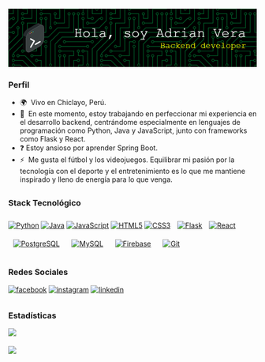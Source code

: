 ![Header](github-image.png)


### Perfil

* 🌍  Vivo en Chiclayo, Perú.
* 🧠  En este momento, estoy trabajando en perfeccionar mi experiencia en el desarrollo backend, centrándome especialmente en lenguajes de programación como Python, Java y JavaScript, junto con frameworks como Flask y React.
* ❓  Estoy ansioso por aprender Spring Boot.
* ⚡  Me gusta el fútbol y los videojuegos. Equilibrar mi pasión por la tecnología con el deporte y el entretenimiento es lo que me mantiene inspirado y lleno de energía para lo que venga.

##

### Stack Tecnológico

<p align="left">

<a href="https://www.python.org/" target="_blank" rel="noreferrer"><img src="https://raw.githubusercontent.com/danielcranney/readme-generator/main/public/icons/skills/python-colored.svg" width="36" height="36" alt="Python" /></a> <a href="https://www.oracle.com/java/" target="_blank" rel="noreferrer"><img src="https://raw.githubusercontent.com/danielcranney/readme-generator/main/public/icons/skills/java-colored.svg" width="36" height="36" alt="Java" /></a> <a href="https://developer.mozilla.org/en-US/docs/Web/JavaScript" target="_blank" rel="noreferrer"><img src="https://raw.githubusercontent.com/danielcranney/readme-generator/main/public/icons/skills/javascript-colored.svg" width="36" height="36" alt="JavaScript" /></a> <a href="https://developer.mozilla.org/en-US/docs/Glossary/HTML5" target="_blank" rel="noreferrer"><img src="https://raw.githubusercontent.com/danielcranney/readme-generator/main/public/icons/skills/html5-colored.svg" width="36" height="36" alt="HTML5" /></a> <a href="https://www.w3.org/TR/CSS/#css" target="_blank" rel="noreferrer"><img src="https://raw.githubusercontent.com/danielcranney/readme-generator/main/public/icons/skills/css3-colored.svg" width="36" height="36" alt="CSS3" /></a> <a href="https://flask.palletsprojects.com/" target="_blank"><img style="margin: 10px" src="https://profilinator.rishav.dev/skills-assets/flask.png" alt="Flask" height="36" /></a> <a href="https://reactjs.org/" target="_blank" rel="noreferrer"><img src="https://raw.githubusercontent.com/danielcranney/readme-generator/main/public/icons/skills/react-colored.svg" width="36" height="36" alt="React" /></a> <a href="https://www.postgresql.org/" target="_blank"><img style="margin: 10px" src="https://profilinator.rishav.dev/skills-assets/postgresql-original-wordmark.svg" alt="PostgreSQL" height="36" /></a> <a href="https://www.mysql.com/" target="_blank"><img style="margin: 10px" src="https://profilinator.rishav.dev/skills-assets/mysql-original-wordmark.svg" alt="MySQL" height="36" /></a> <a href="https://firebase.google.com/" target="_blank"><img style="margin: 10px" src="https://profilinator.rishav.dev/skills-assets/firebase.png" alt="Firebase" height="36" /></a> <a href="https://github.com/" target="_blank"><img style="margin: 10px" src="https://profilinator.rishav.dev/skills-assets/git-scm-icon.svg" alt="Git" height="36" /></a>  

</p>

##

### Redes Sociales

<div align="left">
<a href="https://www.facebook.com/https://www.facebook.com/AdrianChvz.19" target="_blank"> <img src=https://img.shields.io/badge/facebook-%232E87FB.svg?&style=for-the-badge&logo=facebook&logoColor=white alt=facebook style="margin-bottom: 5px;" /></a> <a href="https://instagram.com/http://www.instagram.com/adrianvchvz" target="_blank">
<img src=https://img.shields.io/badge/instagram-%23000000.svg?&style=for-the-badge&logo=instagram&logoColor=white alt=instagram style="margin-bottom: 5px;" /></a> <a href="https://linkedin.com/in/https://www.linkedin.com/in/alexadrianverachavez" target="_blank"> <img src=https://img.shields.io/badge/linkedin-%231E77B5.svg?&style=for-the-badge&logo=linkedin&logoColor=white alt=linkedin style="margin-bottom: 5px;" /> </a>
</div>  

##
  
### Estadísticas

![](https://github-readme-stats.vercel.app/api/top-langs/?username=adrianvchvz&theme=dark&hide_border=true&include_all_commits=false&count_private=false&layout=compact)
<div align="left">
<img src="https://komarev.com/ghpvc/?username=adrianvchvz&&style=flat-square" align="center" />
</div>  

